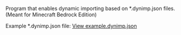 Program that enables dynamic importing based on *.dynimp.json files. (Meant for Minecraft Bedrock Edition)

Example *.dynimp.json file:
[View example.dynimp.json](./samples/example.dynimp.json)
